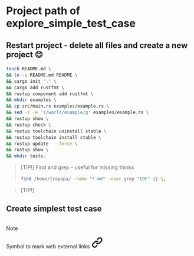 # Project path of explore_simple_test_case

## Restart project - delete all files and create a new project :blush:
<!-- keep the format -->
```bash <!-- markdownlint-disable-line code-block-style -->
touch README.md \
&& ln -s README.md README \
&& cargo init "." \
&& cargo add rustfmt \
&& rustup component add rustfmt \
&& mkdir examples \
&& cp src/main.rs examples/example.rs \
&& sed -i -e 's/world/example/g' examples/example.rs \
&& rustup show \
&& rustup check \
&& rustup toolchain uninstall stable \
&& rustup toolchain install stable \
&& rustup update  --force \
&& rustup show \
&& mkdir tests.
```
<!-- keep the format -->
>[TIP!]
>Find and grep - useful for missing thinks
><!-- keep the format -->
>```bash <!-- markdownlint-disable-line code-block-style -->
>find /home/trapapa/ -name "*.md" -exec grep "EOF" {} \;
>```
<!-- -->
>[TIP!]

<!-- keep the format -->

## Create simplest test case
<!-- keep the format -->
```bash <!-- markdownlint-disable-line code-block-style -->

```
<!-- keep the format -->
>[!NOTE]
>Symbol to mark web external links [![alt text][1]](./README.md)
<!-- -->
<!-- download the link sign -->
<!-- mkdir -p img && curl --create-dirs --output-dir img -O  "https://raw.githubusercontent.com/MathiasStadler/link_symbol_svg/refs/heads/main/link_symbol.svg"-->
<!-- Link sign - Don't Found a better way :-( - You know a better method? - send me a email -->
[1]: ./img/link_symbol.svg
<!-- keep the format -->
